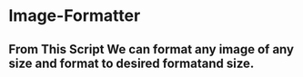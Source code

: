 # Image-Formatter
## From This Script We can format any image of any size and format to desired formatand size.
